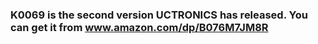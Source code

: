 ### K0069 is the second version UCTRONICS has released. You can get it from  www.amazon.com/dp/B076M7JM8R
